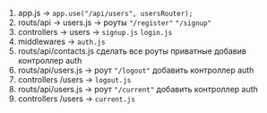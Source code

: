 1. app.js -> `app.use("/api/users", usersRouter);`
2. routs/api -> users.js -> роуты `"/register"` `"/signup"`
3. controllers -> users -> `signup.js` `login.js`
4. middlewares -> `auth.js` 
5. routs/api/contacts.js сделать все роуты приватные добавив контроллер auth
6. routs/api/users.js -> роут `"/logout"` добавить контроллер auth
7. controllers /users -> `logout.js`
8. routs/api/users.js -> роут `"/current"` добавить контроллер auth
9. controllers /users -> `current.js`

